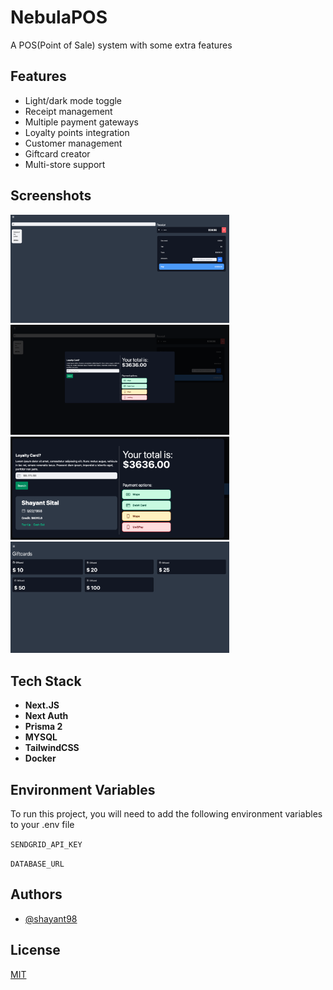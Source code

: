 
# NebulaPOS

A POS(Point of Sale) system with some extra features

## Features

- Light/dark mode toggle
- Receipt management
- Multiple payment gateways
- Loyalty points integration
- Customer management
- Giftcard creator
- Multi-store support

## Screenshots
<img src="/screenshots/POS.png" width="350">
<img src="/screenshots/payment.png" width="350">
<img src="/screenshots/loyalty.png" width="350">
<img src="/screenshots/giftcard.png" width="350">



## Tech Stack

- **Next.JS**
- **Next Auth**
- **Prisma 2**
- **MYSQL**
- **TailwindCSS**
- **Docker**

## Environment Variables

To run this project, you will need to add the following environment variables to your .env file

`SENDGRID_API_KEY`

`DATABASE_URL`

## Authors

- [@shayant98](https://www.github.com/shayant98)


## License

[MIT](https://choosealicense.com/licenses/mit/)
